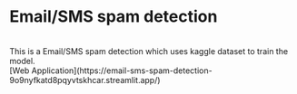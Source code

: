 <h1>Email/SMS spam detection</h1>
<br>
This is a Email/SMS spam detection which uses kaggle dataset to train the model.
<br>
[Web Application](https://email-sms-spam-detection-9o9nyfkatd8pqyvtskhcar.streamlit.app/)
